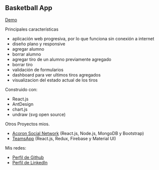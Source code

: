 ## Basketball App

[Demo](https://basketball-app.netlify.app/)  

Principales características

- aplicación web progresiva, por lo que funciona sin conexión a internet
- diseño plano y responsive
- agregar alumno
- borrar alumno
- agregar tiro de un alumno previamente agregado
- borrar tiro
- validación de formularios
- dashboard para ver ultimos tiros agregados
- visualizacion del estado actual de los tiros

Construido con:
- React.js
- AntDesign
- chart.js
- undraw (svg open source)

Otros Proyectos mios.

- [Acoron Social Network](https://acoron.netlify.app/) (React.js, Node.js, MongoDB y Bootstrap)
- [TeamsApp](https://teamsapp.web.app/) (React.js, Redux, Firebase y Material UI)

Mis redes:  
- [Perfil de Github](https://github.com/sunteago)
- [Perfil de LinkedIn](https://github.com/sunteago)
